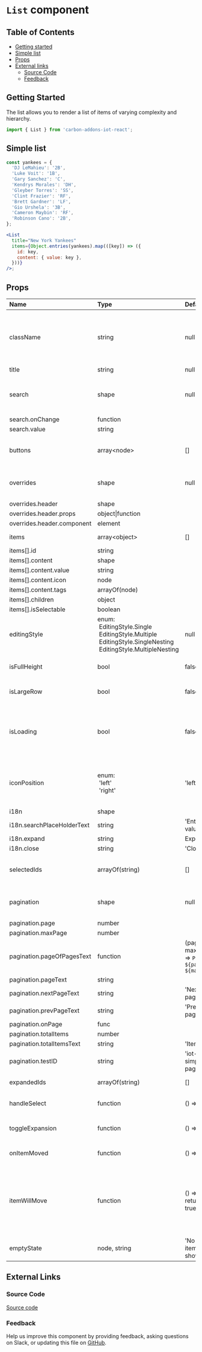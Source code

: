 # `List` component

## Table of Contents

- [Getting started](#getting-started)
- [Simple list](#simple-list)
- [Props](#props)
- [External links](#external-links)
  - [Source Code](#source-code)
  - [Feedback](#feedback)

## Getting Started

The list allows you to render a list of items of varying complexity and hierarchy.

```jsx
import { List } from 'carbon-addons-iot-react';
```

## Simple list

```jsx
const yankees = {
  'DJ LeMahieu': '2B',
  'Luke Voit': '1B',
  'Gary Sanchez': 'C',
  'Kendrys Morales': 'DH',
  'Gleyber Torres': 'SS',
  'Clint Frazier': 'RF',
  'Brett Gardner': 'LF',
  'Gio Urshela': '3B',
  'Cameron Maybin': 'RF',
  'Robinson Cano': '2B',
};

<List
  title="New York Yankees"
  items={Object.entries(yankees).map(([key]) => ({
    id: key,
    content: { value: key },
  }))}
/>;
```

## Props

| Name                       | Type                                                                                                                                            | Default                                         | Description                                                                        |
| :------------------------- | :---------------------------------------------------------------------------------------------------------------------------------------------- | :---------------------------------------------- | :--------------------------------------------------------------------------------- |
| className                  | string                                                                                                                                          | null                                            | Specify an optional className to be applied to the container                       |
| title                      | string                                                                                                                                          | null                                            | list title                                                                         |
| search                     | shape                                                                                                                                           | null                                            | search bar call back function and search value                                     |
| search.onChange            | function                                                                                                                                        |                                                 |                                                                                    |
| search.value               | string                                                                                                                                          |                                                 |                                                                                    |
| buttons                    | array\<node\>                                                                                                                                   | []                                              | action buttons on right side of list title                                         |
| overrides                  | shape                                                                                                                                           | null                                            | Node to override the default header                                                |
| overrides.header           | shape                                                                                                                                           |                                                 |                                                                                    |
| overrides.header.props     | object\|function                                                                                                                                |                                                 |                                                                                    |
| overrides.header.component | element                                                                                                                                         |                                                 |                                                                                    |
| items                      | array\<object\>                                                                                                                                 | []                                              | data source of list items                                                          |
| items[].id                 | string                                                                                                                                          |                                                 |                                                                                    |
| items[].content            | shape                                                                                                                                           |                                                 |                                                                                    |
| items[].content.value      | string                                                                                                                                          |                                                 |                                                                                    |
| items[].content.icon       | node                                                                                                                                            |                                                 |                                                                                    |
| items[].content.tags       | arrayOf(node)                                                                                                                                   |                                                 |                                                                                    |
| items[].children           | object                                                                                                                                          |                                                 |                                                                                    |
| items[].isSelectable       | boolean                                                                                                                                         |                                                 |                                                                                    |
| editingStyle               | enum:<br>&nbsp;EditingStyle.Single<br>&nbsp;EditingStyle.Multiple<br>&nbsp;EditingStyle.SingleNesting<br>&nbsp;EditingStyle.MultipleNesting<br> | null                                            | list editing style                                                                 |
| isFullHeight               | bool                                                                                                                                            | false                                           | use full height in list                                                            |
| isLargeRow                 | bool                                                                                                                                            | false                                           | use large/fat row in list                                                          |
| isLoading                  | bool                                                                                                                                            | false                                           | optional skeleton to be rendered while loading data                                |
| iconPosition               | enum:<br>&nbsp;'left'<br>&nbsp;'right'<br>                                                                                                      | 'left'                                          | icon can be left or right side of list row primary value                           |
| i18n                       | shape                                                                                                                                           |                                                 | i18n strings                                                                       |
| i18n.searchPlaceHolderText | string                                                                                                                                          | 'Enter a value'                                 |                                                                                    |
| i18n.expand                | string                                                                                                                                          | Expand'                                         |                                                                                    |
| i18n.close                 | string                                                                                                                                          | 'Close'                                         |                                                                                    |
| selectedIds                | arrayOf(string)                                                                                                                                 | []                                              | Multiple currently selected items                                                  |
| pagination                 | shape                                                                                                                                           | null                                            | pagination at the bottom of list                                                   |
| pagination.page            | number                                                                                                                                          |                                                 |                                                                                    |
| pagination.maxPage         | number                                                                                                                                          |                                                 |                                                                                    |
| pagination.pageOfPagesText | function                                                                                                                                        | (page, maxPage) => `Page ${page} of ${maxPage}` | (page, maxPage) => string                                                          |
| pagination.pageText        | string                                                                                                                                          |                                                 |                                                                                    |
| pagination.nextPageText    | string                                                                                                                                          | 'Next page'                                     |                                                                                    |
| pagination.prevPageText    | string                                                                                                                                          | 'Prev page'                                     |                                                                                    |
| pagination.onPage          | func                                                                                                                                            |                                                 |                                                                                    |
| pagination.totalItems      | number                                                                                                                                          |                                                 |                                                                                    |
| pagination.totalItemsText  | string                                                                                                                                          | 'Items'                                         |                                                                                    |
| pagination.testID          | string                                                                                                                                          | 'iot-simple-pagination'                         |                                                                                    |
| expandedIds                | arrayOf(string)                                                                                                                                 | []                                              | ids of row expanded                                                                |
| handleSelect               | function                                                                                                                                        | () => {}                                        | call back function of select                                                       |
| toggleExpansion            | function                                                                                                                                        | () => {}                                        | call back function of expansion                                                    |
| onItemMoved                | function                                                                                                                                        | () => {}                                        | callback function for reorder                                                      |
| itemWillMove               | function                                                                                                                                        | () => { return true;}                           | callback function when reorder will occur - can cancel the move by returning false |
| emptyState                 | node, string                                                                                                                                    | 'No list items to show'                         | content shown if list is empty                                                     |

## External Links

### Source Code

[Source code](https://github.com/carbon-design-system/carbon-addons-iot-react/tree/next/packages/react/src/components/List)

### Feedback

Help us improve this component by providing feedback, asking questions on Slack, or updating this file on
[GitHub](https://github.com/carbon-design-system/carbon-addons-iot-react/tree/next/packages/react/src/components/List/List.md).
